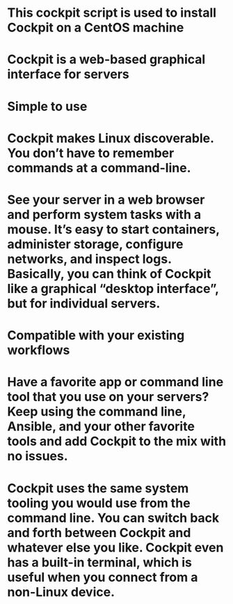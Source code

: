 # This cockpit script is used to install Cockpit on a CentOS machine
# Cockpit is a web-based graphical interface for servers
# Simple to use
# Cockpit makes Linux discoverable. You don’t have to remember commands at a command-line.

# See your server in a web browser and perform system tasks with a mouse. It’s easy to start containers, administer storage, configure networks, and inspect logs. Basically, you can think of Cockpit like a graphical “desktop interface”, but for individual servers.

# Compatible with your existing workflows
# Have a favorite app or command line tool that you use on your servers? Keep using the command line, Ansible, and your other favorite tools and add Cockpit to the mix with no issues.

# Cockpit uses the same system tooling you would use from the command line. You can switch back and forth between Cockpit and whatever else you like. Cockpit even has a built-in terminal, which is useful when you connect from a non-Linux device.
